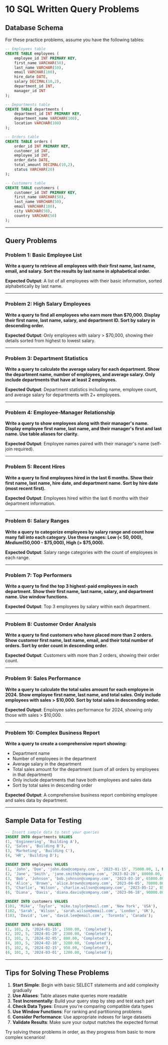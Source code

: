 # 10 SQL Written Query Problems

## Database Schema

For these practice problems, assume you have the following tables:

```sql
-- Employees table
CREATE TABLE employees (
    employee_id INT PRIMARY KEY,
    first_name VARCHAR(50),
    last_name VARCHAR(50),
    email VARCHAR(100),
    hire_date DATE,
    salary DECIMAL(10,2),
    department_id INT,
    manager_id INT
);

-- Departments table
CREATE TABLE departments (
    department_id INT PRIMARY KEY,
    department_name VARCHAR(100),
    location VARCHAR(100)
);

-- Orders table
CREATE TABLE orders (
    order_id INT PRIMARY KEY,
    customer_id INT,
    employee_id INT,
    order_date DATE,
    total_amount DECIMAL(10,2),
    status VARCHAR(20)
);

-- Customers table
CREATE TABLE customers (
    customer_id INT PRIMARY KEY,
    first_name VARCHAR(50),
    last_name VARCHAR(50),
    email VARCHAR(100),
    city VARCHAR(50),
    country VARCHAR(50)
);
```

---

## Query Problems

### Problem 1: Basic Employee List
**Write a query to retrieve all employees with their first name, last name, email, and salary. Sort the results by last name in alphabetical order.**

**Expected Output**: A list of all employees with their basic information, sorted alphabetically by last name.

---

### Problem 2: High Salary Employees
**Write a query to find all employees who earn more than $70,000. Display their first name, last name, salary, and department ID. Sort by salary in descending order.**

**Expected Output**: Only employees with salary > $70,000, showing their details sorted from highest to lowest salary.

---

### Problem 3: Department Statistics
**Write a query to calculate the average salary for each department. Show the department name, number of employees, and average salary. Only include departments that have at least 2 employees.**

**Expected Output**: Department statistics including name, employee count, and average salary for departments with 2+ employees.

---

### Problem 4: Employee-Manager Relationship
**Write a query to show employees along with their manager's name. Display employee first name, last name, and their manager's first and last name. Use table aliases for clarity.**

**Expected Output**: Employee names paired with their manager's name (self-join required).

---

### Problem 5: Recent Hires
**Write a query to find employees hired in the last 6 months. Show their first name, last name, hire date, and department name. Sort by hire date (most recent first).**

**Expected Output**: Employees hired within the last 6 months with their department information.

---

### Problem 6: Salary Ranges
**Write a query to categorize employees by salary range and count how many fall into each category. Use these ranges: Low (< $50,000), Medium ($50,000 - $75,000), High (> $75,000).**

**Expected Output**: Salary range categories with the count of employees in each range.

---

### Problem 7: Top Performers
**Write a query to find the top 3 highest-paid employees in each department. Show their first name, last name, salary, and department name. Use window functions.**

**Expected Output**: Top 3 employees by salary within each department.

---

### Problem 8: Customer Order Analysis
**Write a query to find customers who have placed more than 2 orders. Show customer first name, last name, email, and their total number of orders. Sort by order count in descending order.**

**Expected Output**: Customers with more than 2 orders, showing their order count.

---

### Problem 9: Sales Performance
**Write a query to calculate the total sales amount for each employee in 2024. Show employee first name, last name, and total sales. Only include employees with sales > $10,000. Sort by total sales in descending order.**

**Expected Output**: Employee sales performance for 2024, showing only those with sales > $10,000.

---

### Problem 10: Complex Business Report
**Write a query to create a comprehensive report showing:**
- Department name
- Number of employees in the department
- Average salary in the department
- Total sales amount for the department (sum of all orders by employees in that department)
- Only include departments that have both employees and sales data
- Sort by total sales in descending order

**Expected Output**: A comprehensive business report combining employee and sales data by department.

---

## Sample Data for Testing

```sql
-- Insert sample data to test your queries
INSERT INTO departments VALUES 
(1, 'Engineering', 'Building A'),
(2, 'Sales', 'Building B'),
(3, 'Marketing', 'Building C'),
(4, 'HR', 'Building D');

INSERT INTO employees VALUES 
(1, 'John', 'Doe', 'john.doe@company.com', '2023-01-15', 75000.00, 1, NULL),
(2, 'Jane', 'Smith', 'jane.smith@company.com', '2023-02-20', 80000.00, 1, 1),
(3, 'Bob', 'Johnson', 'bob.johnson@company.com', '2023-03-10', 65000.00, 2, 1),
(4, 'Alice', 'Brown', 'alice.brown@company.com', '2023-04-05', 70000.00, 1, 2),
(5, 'Charlie', 'Wilson', 'charlie.wilson@company.com', '2023-05-12', 85000.00, 2, 1),
(6, 'Diana', 'Davis', 'diana.davis@company.com', '2023-06-18', 90000.00, 2, 5);

INSERT INTO customers VALUES 
(101, 'Mike', 'Taylor', 'mike.taylor@email.com', 'New York', 'USA'),
(102, 'Sarah', 'Wilson', 'sarah.wilson@email.com', 'London', 'UK'),
(103, 'David', 'Lee', 'david.lee@email.com', 'Toronto', 'Canada');

INSERT INTO orders VALUES 
(1, 101, 3, '2024-01-15', 1500.00, 'Completed'),
(2, 102, 5, '2024-01-20', 2300.00, 'Completed'),
(3, 101, 3, '2024-02-05', 800.00, 'Completed'),
(4, 103, 5, '2024-02-10', 3200.00, 'Completed'),
(5, 102, 6, '2024-02-15', 950.00, 'Completed'),
(6, 101, 3, '2024-03-01', 1200.00, 'Completed');
```

---

## Tips for Solving These Problems

1. **Start Simple**: Begin with basic SELECT statements and add complexity gradually
2. **Use Aliases**: Table aliases make queries more readable
3. **Test Incrementally**: Build your query step by step and test each part
4. **Check Data Types**: Ensure you're comparing compatible data types
5. **Use Window Functions**: For ranking and partitioning problems
6. **Consider Performance**: Use appropriate indexes for large datasets
7. **Validate Results**: Make sure your output matches the expected format

Try solving these problems in order, as they progress from basic to more complex scenarios!
